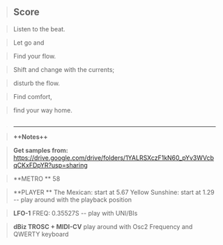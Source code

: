 > ## **Score**

> Listen to the beat.

> Let go and

> Find your flow.

> Shift and change with the currents;

> disturb the flow.

> Find comfort,

> find your way home.

> ## 
> ---


> **++Notes++**

> **Get samples from:** https://drive.google.com/drive/folders/1YALRSXczF1kN60_pYv3WVcbqCKxFDpYR?usp=sharing

> **METRO **
58

> **PLAYER **
The Mexican: start at 5.67
Yellow Sunshine: start at 1.29 
-- play around with the playback position

> **LFO-1**
FREQ: 0.35527S
-- play with  UNI/BIs

> **dBiz TROSC + MIDI-CV**
play around with Osc2 Frequency and QWERTY keyboard


